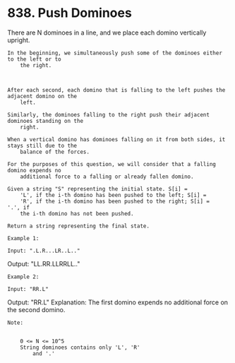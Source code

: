 # 838. Push Dominoes

There are N dominoes in a line, and we place
        each domino vertically upright.

    In the beginning, we simultaneously push some of the dominoes either to the left or to
        the right.

    

    After each second, each domino that is falling to the left pushes the adjacent domino on the
        left.

    Similarly, the dominoes falling to the right push their adjacent dominoes standing on the
        right.

    When a vertical domino has dominoes falling on it from both sides, it stays still due to the
        balance of the forces.

    For the purposes of this question, we will consider that a falling domino expends no
        additional force to a falling or already fallen domino.

    Given a string "S" representing the initial state. S[i] =
        'L', if the i-th domino has been pushed to the left; S[i] =
        'R', if the i-th domino has been pushed to the right; S[i] = '.', if
        the i-th domino has not been pushed.

    Return a string representing the final state. 

    Example 1:

    Input: ".L.R...LR..L.."
Output: "LL.RR.LLRRLL.."

    Example 2:

    Input: "RR.L"
Output: "RR.L"
Explanation: The first domino expends no additional force on the second domino.

    Note:

    
        0 <= N <= 10^5
        String dominoes contains only 'L', 'R'
            and '.'